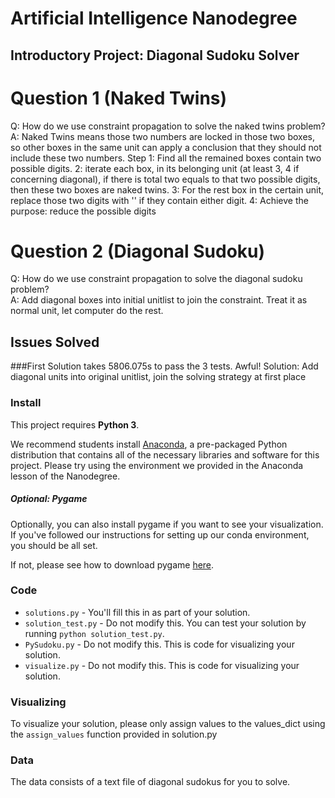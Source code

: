 # Artificial Intelligence Nanodegree
## Introductory Project: Diagonal Sudoku Solver

# Question 1 (Naked Twins)
Q: How do we use constraint propagation to solve the naked twins problem?  
A: Naked Twins means those two numbers are locked in those two boxes, so other boxes in the same unit can apply a conclusion that they should not include these two numbers.
Step 1: Find all the remained boxes contain two possible digits.
     2: iterate each box, in its belonging unit (at least 3, 4 if concerning diagonal), if there is total two equals to that two possible digits, then these two boxes are naked twins.
     3: For the rest box in the certain unit, replace those two digits with '' if they contain either digit.
     4: Achieve the purpose: reduce the possible digits
     
# Question 2 (Diagonal Sudoku)
Q: How do we use constraint propagation to solve the diagonal sudoku problem?  
A: Add diagonal boxes into initial unitlist to join the constraint. Treat it as normal unit, let computer do the rest.

## Issues Solved

###First Solution takes 5806.075s to pass the 3 tests. Awful!
Solution: Add diagonal units into original unitlist, join the solving strategy at first place

### Install

This project requires **Python 3**.

We recommend students install [Anaconda](https://www.continuum.io/downloads), a pre-packaged Python distribution that contains all of the necessary libraries and software for this project. 
Please try using the environment we provided in the Anaconda lesson of the Nanodegree.

##### Optional: Pygame

Optionally, you can also install pygame if you want to see your visualization. If you've followed our instructions for setting up our conda environment, you should be all set.

If not, please see how to download pygame [here](http://www.pygame.org/download.shtml).

### Code

* `solutions.py` - You'll fill this in as part of your solution.
* `solution_test.py` - Do not modify this. You can test your solution by running `python solution_test.py`.
* `PySudoku.py` - Do not modify this. This is code for visualizing your solution.
* `visualize.py` - Do not modify this. This is code for visualizing your solution.

### Visualizing

To visualize your solution, please only assign values to the values_dict using the ```assign_values``` function provided in solution.py

### Data

The data consists of a text file of diagonal sudokus for you to solve.